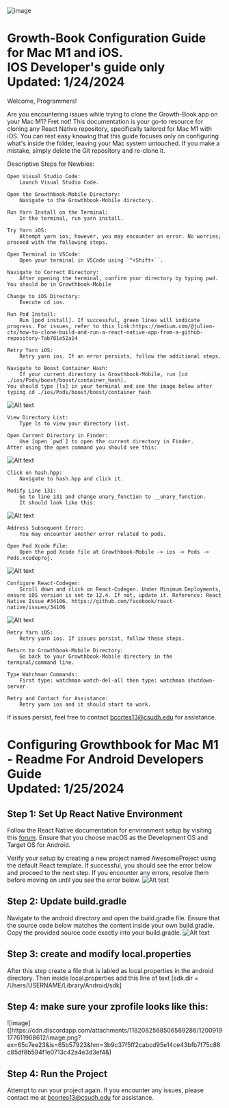 ![image](https://github.com/Upsite-cor/READ_ME_Growthbook_config/assets/76449648/4e3312b8-6fec-4765-9013-2f2aca534416)<h1>Growth-Book Configuration Guide for Mac M1 and iOS. <br>
IOS Developer's guide only<br> 
Updated: 1/24/2024</h1>

Welcome, Programmers!

Are you encountering issues while trying to clone the Growth-Book app on your Mac M1? Fret not! This documentation is your go-to resource for cloning any React Native repository, specifically tailored for Mac M1 with iOS. You can rest easy knowing that this guide focuses only on configuring what's inside the folder, leaving your Mac system untouched. If you make a mistake, simply delete the Git repository and re-clone it.


Descriptive Steps for Newbies:

    Open Visual Studio Code:
        Launch Visual Studio Code.

    Open the Growthbook-Mobile Directory:
        Navigate to the Growthbook-Mobile directory.

    Run Yarn Install on the Terminal:
        In the terminal, run yarn install.

    Try Yarn iOS:
        Attempt yarn ios; however, you may encounter an error. No worries; proceed with the following steps.

    Open Terminal in VSCode:
        Open your terminal in VSCode using `^+Shift+``.

    Navigate to Correct Directory:
        After opening the terminal, confirm your directory by typing pwd. You should be in Growthbook-Mobile

    Change to iOS Directory:
        Execute cd ios.

    Run Pod Install:
        Run [pod install]. If successful, green lines will indicate progress. For issues, refer to this link:https://medium.com/@julien-ctx/how-to-clone-build-and-run-a-react-native-app-from-a-github-repository-7ab781e52a14

    Retry Yarn iOS:
        Retry yarn ios. If an error persists, follow the additional steps.

    Navigate to Boost Container Hash:
        If your current directory is Growthbook-Mobile, run [cd ./ios/Pods/boost/boost/container_hash].
    You should type [ls] in your terminal and see the image below after typing cd ./ios/Pods/boost/boost/container_hash
![Alt text](image.png)

    View Directory List:
        Type ls to view your directory list.

    Open Current Directory in Finder:
        Use [open `pwd`] to open the current directory in Finder.
    After using the open command you should see this: 
![Alt text](readmeimgs/container_hash.png)



    Click on hash.hpp:
        Navigate to hash.hpp and click it.

    Modify Line 131:
        Go to line 131 and change unary_function to __unary_function.
        It should look like this:
![Alt text](readmeimgs/unary_picture.png)

    Address Subsequent Error:
        You may encounter another error related to pods.

    Open Pod Xcode File:
        Open the pod Xcode file at Growthbook-Mobile -> ios -> Pods -> Pods.xcodeproj.
![Alt text](readmeimgs/Pods_location.png)

    Configure React-Codegen:
        Scroll down and click on React-Codegen. Under Minimum Deployments, ensure iOS version is set to 12.4. If not, update it. Reference: React Native Issue #34106. https://github.com/facebook/react-native/issues/34106

![Alt text](readmeimgs/react-codegen-pods-view.png)
    
    Retry Yarn iOS:
        Retry yarn ios. If issues persist, follow these steps.

    Return to Growthbook-Mobile Directory:
        Go back to your Growthbook-Mobile directory in the terminal/command line.

    Type Watchman Commands:
        First type: watchman watch-del-all then type: watchman shutdown-server.

    Retry and Contact for Assistance:
        Retry yarn ios and it should start to work. 

If issues persist, feel free to contact bcortes13@csudh.edu for assistance.




<h1>
Configuring Growthbook for Mac M1 - Readme
For Android Developers Guide<br>
Updated: 1/25/2024
</h1>

<h2>Step 1: Set Up React Native Environment</h2>

Follow the React Native documentation for environment setup by visiting this [forum](https://reactnative.dev/docs/environment-setup). Ensure that you choose macOS as the Development OS and Target OS for Android.

Verify your setup by creating a new project named AwesomeProject using the default React template. If successful, you should see the error below and proceed to the next step. If you encounter any errors, resolve them before moving on until you see the error below.
![Alt text](readmeimgs/ErrorAndroidDev.png)


<h2>Step 2: Update build.gradle</h2>

Navigate to the android directory and open the build.gradle file. Ensure that the source code below matches the content inside your own build.gradle. Copy the provided source code exactly into your build.gradle.
![Alt text](readmeimgs/BuildGradleAndroid.png)


<h2>Step 3: create and modify local.properties</h2>
    After this step create a file that is labled as local.properties in the android directory. 
    Then inside local.properties add this line of text
    [sdk.dir = /Users/USERNAME/Library/Android/sdk]
<h2>Step 4: make sure your zprofile looks like this: </h2>
    ![image]([https://cdn.discordapp.com/attachments/1182082568506589286/1200919177611968612/image.png?ex=65c7ee23&is=65b57923&hm=3b9c37f5ff2cabcd95e14ce43bfb7f75c88c85df8b594f1e0713c42a4e3d3ef4&)


<h2>Step 4: Run the Project</h2>

Attempt to run your project again. If you encounter any issues, please contact me at bcortes13@csudh.edu for assistance.

